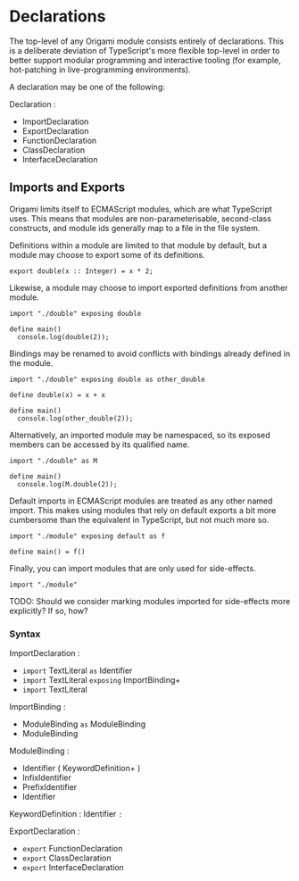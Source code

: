 # Declarations

The top-level of any Origami module consists entirely of declarations. This is a deliberate deviation of TypeScript's more flexible top-level in order to better support modular programming and interactive tooling (for example, hot-patching in live-programming environments).

A declaration may be one of the following:

Declaration :
  - ImportDeclaration
  - ExportDeclaration
  - FunctionDeclaration
  - ClassDeclaration
  - InterfaceDeclaration

## Imports and Exports

Origami limits itself to ECMAScript modules, which are what TypeScript uses. This means that modules are non-parameterisable, second-class constructs, and module ids generally map to a file in the file system.

Definitions within a module are limited to that module by default, but a module may choose to export some of its definitions.

```origami
export double(x :: Integer) = x * 2;
```

Likewise, a module may choose to import exported definitions from another module.

```origami
import "./double" exposing double

define main()
  console.log(double(2));
```

Bindings may be renamed to avoid conflicts with bindings already defined in the module.

```origami
import "./double" exposing double as other_double

define double(x) = x + x

define main()
  console.log(other_double(2));
```

Alternatively, an imported module may be namespaced, so its exposed members can be accessed by its qualified name.

```origami
import "./double" as M

define main()
  console.log(M.double(2));
```

Default imports in ECMAScript modules are treated as any other named import. This makes using modules that rely on default exports a bit more cumbersome than the equivalent in TypeScript, but not much more so.

```origami
import "./module" exposing default as f

define main() = f()
```

Finally, you can import modules that are only used for side-effects.

```origami
import "./module"
```

TODO: Should we consider marking modules imported for side-effects more explicitly? If so, how?

### Syntax

ImportDeclaration :
  - `import` TextLiteral `as` Identifier
  - `import` TextLiteral `exposing` ImportBinding+
  - `import` TextLiteral

ImportBinding :
  - ModuleBinding `as` ModuleBinding
  - ModuleBinding

ModuleBinding :
  - Identifier ( KeywordDefinition+ )
  - InfixIdentifier
  - PrefixIdentifier
  - Identifier

KeywordDefinition : Identifier `:`

ExportDeclaration :
  - `export` FunctionDeclaration
  - `export` ClassDeclaration
  - `export` InterfaceDeclaration